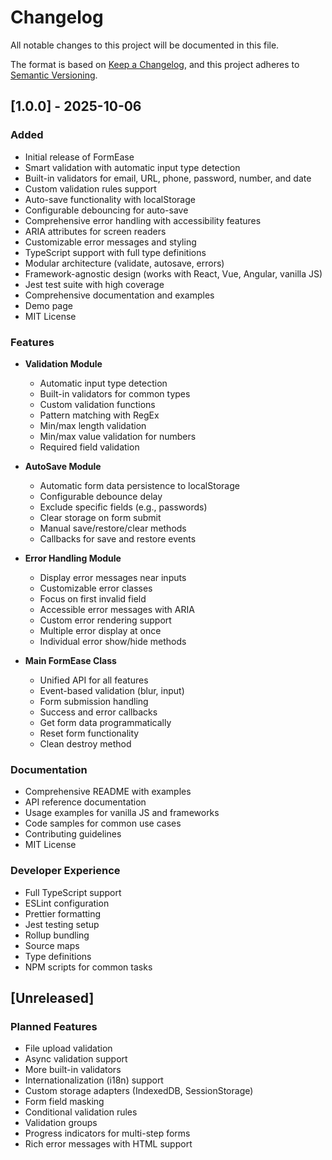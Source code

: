 # Changelog

All notable changes to this project will be documented in this file.

The format is based on [Keep a Changelog](https://keepachangelog.com/en/1.0.0/),
and this project adheres to [Semantic Versioning](https://semver.org/spec/v2.0.0.html).

## [1.0.0] - 2025-10-06

### Added
- Initial release of FormEase
- Smart validation with automatic input type detection
- Built-in validators for email, URL, phone, password, number, and date
- Custom validation rules support
- Auto-save functionality with localStorage
- Configurable debouncing for auto-save
- Comprehensive error handling with accessibility features
- ARIA attributes for screen readers
- Customizable error messages and styling
- TypeScript support with full type definitions
- Modular architecture (validate, autosave, errors)
- Framework-agnostic design (works with React, Vue, Angular, vanilla JS)
- Jest test suite with high coverage
- Comprehensive documentation and examples
- Demo page
- MIT License

### Features
- **Validation Module**
  - Automatic input type detection
  - Built-in validators for common types
  - Custom validation functions
  - Pattern matching with RegEx
  - Min/max length validation
  - Min/max value validation for numbers
  - Required field validation
  
- **AutoSave Module**
  - Automatic form data persistence to localStorage
  - Configurable debounce delay
  - Exclude specific fields (e.g., passwords)
  - Clear storage on form submit
  - Manual save/restore/clear methods
  - Callbacks for save and restore events

- **Error Handling Module**
  - Display error messages near inputs
  - Customizable error classes
  - Focus on first invalid field
  - Accessible error messages with ARIA
  - Custom error rendering support
  - Multiple error display at once
  - Individual error show/hide methods

- **Main FormEase Class**
  - Unified API for all features
  - Event-based validation (blur, input)
  - Form submission handling
  - Success and error callbacks
  - Get form data programmatically
  - Reset form functionality
  - Clean destroy method

### Documentation
- Comprehensive README with examples
- API reference documentation
- Usage examples for vanilla JS and frameworks
- Code samples for common use cases
- Contributing guidelines
- MIT License

### Developer Experience
- Full TypeScript support
- ESLint configuration
- Prettier formatting
- Jest testing setup
- Rollup bundling
- Source maps
- Type definitions
- NPM scripts for common tasks

## [Unreleased]

### Planned Features
- File upload validation
- Async validation support
- More built-in validators
- Internationalization (i18n) support
- Custom storage adapters (IndexedDB, SessionStorage)
- Form field masking
- Conditional validation rules
- Validation groups
- Progress indicators for multi-step forms
- Rich error messages with HTML support
